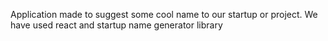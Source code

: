 
Application made to suggest some cool name to our startup or project. We have used react and startup name generator library
